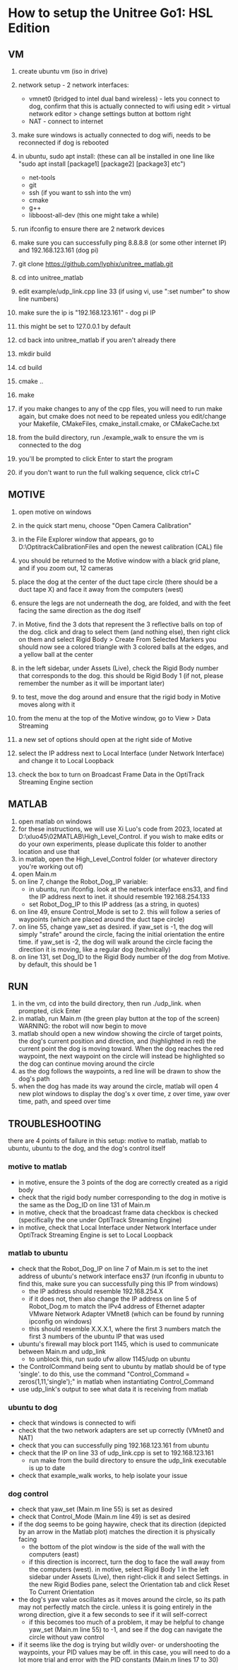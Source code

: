 # How to setup the Unitree Go1: HSL Edition

## VM
1. create ubuntu vm (iso in drive)
2. network setup - 2 network interfaces:
   - vmnet0 (bridged to intel dual band wireless) - lets you connect to dog, confirm that this is actually connected to wifi using edit > virtual network editor > change settings button at bottom right
   - NAT - connect to internet

3. make sure windows is actually connected to dog wifi, needs to be reconnected if dog is rebooted

4. in ubuntu, sudo apt install: (these can all be installed in one line like "sudo apt install [package1] [package2] [package3] etc")
    - net-tools
    - git
    - ssh (if you want to ssh into the vm)
    - cmake
    - g++
    - libboost-all-dev (this one might take a while)

5. run ifconfig to ensure there are 2 network devices
6. make sure you can successfully ping 8.8.8.8 (or some other internet IP) and 192.168.123.161 (dog pi)

7. git clone https://github.com/lyphix/unitree_matlab.git
8. cd into unitree_matlab
9. edit example/udp_link.cpp line 33 (if using vi, use ":set number" to show line numbers)
10. make sure the ip is "192.168.123.161" - dog pi IP
11. this might be set to 127.0.0.1 by default
12. cd back into unitree_matlab if you aren't already there
13. mkdir build
14. cd build
15. cmake ..
16. make

17. if you make changes to any of the cpp files, you will need to run make again, but cmake does not need to be repeated unless you edit/change your Makefile, CMakeFiles, cmake_install.cmake, or CMakeCache.txt

18. from the build directory, run ./example_walk to ensure the vm is connected to the dog
19. you'll be prompted to click Enter to start the program
20. if you don't want to run the full walking sequence, click ctrl+C

## MOTIVE
1. open motive on windows
2. in the quick start menu, choose "Open Camera Calibration"
3. in the File Explorer window that appears, go to D:\OptitrackCalibrationFiles and open the newest calibration (CAL) file
4. you should be returned to the Motive window with a black grid plane, and if you zoom out, 12 cameras
5. place the dog at the center of the duct tape circle (there should be a duct tape X) and face it away from the computers (west)
6. ensure the legs are not underneath the dog, are folded, and with the feet facing the same direction as the dog itself
7. in Motive, find the 3 dots that represent the 3 reflective balls on top of the dog. click and drag to select them (and nothing else), then right click on them and select Rigid Body > Create From Selected Markers
you should now see a colored triangle with 3 colored balls at the edges, and a yellow ball at the center
8. in the left sidebar, under Assets (Live), check the Rigid Body number that corresponds to the dog. this should be Rigid Body 1 (if not, please remember the number as it will be important later)
9. to test, move the dog around and ensure that the rigid body in Motive moves along with it

10. from the menu at the top of the Motive window, go to View > Data Streaming
11. a new set of options should open at the right side of Motive
12. select the IP address next to Local Interface (under Network Interface) and change it to Local Loopback
13. check the box to turn on Broadcast Frame Data in the OptiTrack Streaming Engine section

## MATLAB
1. open matlab on windows
2. for these instructions, we will use Xi Luo's code from 2023, located at D:\xluo45\02MATLAB\High_Level_Control. if you wish to make edits or do your own experiments, please duplicate this folder to another location and use that
3. in matlab, open the High_Level_Control folder (or whatever directory you're working out of)
4. open Main.m
5. on line 7, change the Robot_Dog_IP variable:
   - in ubuntu, run ifconfig. look at the network interface ens33, and find the IP address next to inet. it should resemble 192.168.254.133
   - set Robot_Dog_IP to this IP address (as a string, in quotes)
6. on line 49, ensure Control_Mode is set to 2. this will follow a series of waypoints (which are placed around the duct tape circle)
7. on line 55, change yaw_set as desired. if yaw_set is -1, the dog will simply "strafe" around the circle, facing the initial orientation the entire time. if yaw_set is -2, the dog will walk around the circle facing the direction it is moving, like a regular dog (technically)
8. on line 131, set Dog_ID to the Rigid Body number of the dog from Motive. by default, this should be 1

## RUN
1. in the vm, cd into the build directory, then run ./udp_link. when prompted, click Enter
2. in matlab, run Main.m (the green play button at the top of the screen) WARNING: the robot will now begin to move
3. matlab should open a new window showing the circle of target points, the dog's current position and direction, and (highlighted in red) the current point the dog is moving toward. When the dog reaches the red waypoint, the next waypoint on the circle will instead be highlighted so the dog can continue moving around the circle
4. as the dog follows the waypoints, a red line will be drawn to show the dog's path
5. when the dog has made its way around the circle, matlab will open 4 new plot windows to display the dog's x over time, z over time, yaw over time, path, and speed over time

## TROUBLESHOOTING
there are 4 points of failure in this setup: motive to matlab, matlab to ubuntu, ubuntu to the dog, and the dog's control itself

### motive to matlab
- in motive, ensure the 3 points of the dog are correctly created as a rigid body
- check that the rigid body number corresponding to the dog in motive is the same as the Dog_ID on line 131 of Main.m
- in motive, check that the broadcast frame data checkbox is checked (specifically the one under OptiTrack Streaming Engine)
- in motive, check that Local Interface under Network Interface under OptiTrack Streaming Engine is set to Local Loopback

### matlab to ubuntu
- check that the Robot_Dog_IP on line 7 of Main.m is set to the inet address of ubuntu's network interface ens37 (run ifconfig in ubuntu to find this, make sure you can successfully ping this IP from windows)
  - the IP address should resemble 192.168.254.X
  - if it does not, then also change the IP address on line 5 of Robot_Dog.m to match the IPv4 address of Ethernet adapter VMware Network Adapter VMnet8 (which can be found by running ipconfig on windows)
  - this should resemble X.X.X.1, where the first 3 numbers match the first 3 numbers of the ubuntu IP that was used
- ubuntu's firewall may block port 1145, which is used to communicate between Main.m and udp_link
  - to unblock this, run sudo ufw allow 1145/udp on ubuntu
- the ControlCommand being sent to ubuntu by matlab should be of type 'single'. to do this, use the command "Control_Command = zeros(1,11,'single');" in matlab when instantiating Control_Command
- use udp_link's output to see what data it is receiving from matlab

### ubuntu to dog
- check that windows is connected to wifi
- check that the two network adapters are set up correctly (VMnet0 and NAT)
- check that you can successfully ping 192.168.123.161 from ubuntu
- check that the IP on line 33 of udp_link.cpp is set to 192.168.123.161
  - run make from the build directory to ensure the udp_link executable is up to date
- check that example_walk works, to help isolate your issue

### dog control
- check that yaw_set (Main.m line 55) is set as desired
- check that Control_Mode (Main.m line 49) is set as desired
- if the dog seems to be going haywire, check that its direction (depicted by an arrow in the Matlab plot) matches the direction it is physically facing
  - the bottom of the plot window is the side of the wall with the computers (east)
  - if this direction is incorrect, turn the dog to face the wall away from the computers (west). in motive, select Rigid Body 1 in the left sidebar under Assets (Live), then right-click it and select Settings. in the new Rigid Bodies pane, select the Orientation tab and click Reset To Current Orientation
- the dog's yaw value oscillates as it moves around the circle, so its path may not perfectly match the circle. unless it is going entirely in the wrong direction, give it a few seconds to see if it will self-correct
  - if this becomes too much of a problem, it may be helpful to change yaw_set (Main.m line 55) to -1, and see if the dog can navigate the circle without yaw control
- if it seems like the dog is trying but wildly over- or undershooting the waypoints, your PID values may be off. in this case, you will need to do a lot more trial and error with the PID constants (Main.m lines 17 to 30)